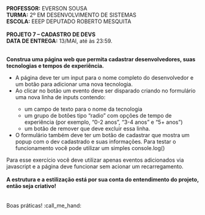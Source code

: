 <div>
    <strong>PROFESSOR:</strong> EVERSON SOUSA<br>
    <strong>TURMA:</strong> 2º EM DESENVOLVIMENTO DE SISTEMAS<br>
    <strong>ESCOLA:</strong> EEEP DEPUTADO ROBERTO MESQUITA
</div><br>

<div>
    <strong>PROJETO 7 – CADASTRO DE DEVS</strong><br>
    <strong>DATA DE ENTREGA:</strong> 13/MAI, até às 23:59.
</div><br>

<div>
    <p><b>Construa uma página web que permita cadastrar desenvolvedores, suas tecnologias e tempos de experiência.</b></p>
    <ul>
        <li>A página deve ter um input para o nome completo do desenvolvedor e um botão para adicionar uma nova tecnologia.</li>
        <li>Ao clicar no botão um evento deve ser disparado criando no formulário uma nova linha de inputs contendo:</li>
        <ul>
            <li>um campo de texto para o nome da tecnologia</li>
            <li>um grupo de botões tipo “radio” com opções de tempo de experiência (por exemplo, “0-2 anos”, “3-4 anos” e “5+ anos”)</li>
            <li>um botão de remover que deve excluir essa linha.</li>
        </ul>
        <li>O formulário também deve ter um botão de cadastrar que mostra um popup com o dev cadastrado e suas informações. Para testar o funcionamento você pode utilizar um simples console.log()</li>
    </ul>
    Para esse exercício você deve utilizar apenas eventos adicionados via javascript e a página deve funcionar sem acionar um recarregamento.<br><br>
    <b>A estrutura e a estilização está por sua conta do entendimento do projeto, então seja criativo!</b>
</div><br>
<br>

<div>
    Boas práticas! :call_me_hand:
</div>
